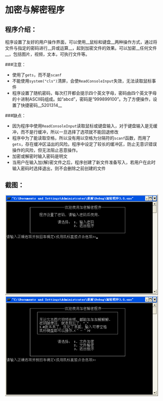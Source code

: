 加密与解密程序
========

程序介绍：
--------
程序设置了友好的用户操作界面，可以使用__鼠标和键盘__两种操作方式，通过将文件与指定的密码进行__异或运算__，起到加密文件的效果。可以加密__任何文件__，包括图片，视频，文本，可执行文件等。

###注意：
* 使用了`gets`，而不是`scanf`
* 不能使用`system("cls")`清屏，会使`ReadConsoleInput`失效，无法读取鼠标事件
* 程序设置了随机密码，每次打开都会提示四个英文字母，密码由四个英文字母的十进制ASCII码组成。如“abcd”，密码是“999899100”。为了方便操作，设置了快捷密码__5201314__

###缺点：
* 因为程序中使用`ReadConsoleInput`读取鼠标或键盘输入，对于键盘输入是无缓冲，而不是行缓冲，所以一旦选择了选项就不能回退修改
* 程序中为了能读取空格，所以没有用以空格为分隔符的`scanf`函数，而用了`gets`，存在缓冲区溢出的风险。程序中设定了较长的缓冲区，防止无意识错误操作的风险，但无法阻止恶意操作。
* 加密或解密时输入密码是明文
* 当用户在输入加(解)密文件之后，程序创建了新文件准备写入，若用户在此时输入密码时选择退出，则不会删除之前创建的文件

截图：
--------
![](https://github.com/TianLanhe/Encrypt/raw/master/screenshot.png)
![](https://github.com/TianLanhe/Encrypt/raw/master/screenshot2.png)
